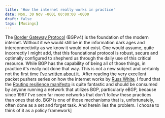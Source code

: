 ```yaml
---
title: 'How the internet really works in practice'
date: Mon, 30 Nov -0001 00:00:00 +0000
draft: false
tags: [Musings]
---
```


The [Border Gateway Protocol](http://en.wikipedia.org/wiki/Border_Gateway_Protocol) (BGPv4) is the foundation of the modern internet. Without it we would still be in the information dark ages and interconnectivity as we know it would not exist. One would assume, quite incorrectly I might add, that this foundational protocol is robust, secure and optimally configured to shepherd us through the daily use of this critical resource. While BGP has the capability of being all of those things, in practice it's really not done that way. This is not a new subject and certainly not the first time [I've written about it](http://searchnetworking.techtarget.com/opinion/After-20-years-BGP-still-lacks-security-foundation).  After reading the very excellent packet pushers series on how the internet works by [Russ White](http://packetpushers.net/author/rwhite/), I found that the [Routing resilience manifesto](http://packetpushers.net/routing-resilience-manifesto/) is quite fantastic and should be consumed by anyone running a network that utilizes BGP, particularly eBGP, because since 1997 I've seen far more networks that don't follow these practices than ones that do. BGP is one of those mechanisms that is, unfortunately, often done as a set and forget task. And herein lies the problem. I choose to think of it as a policy framework\]